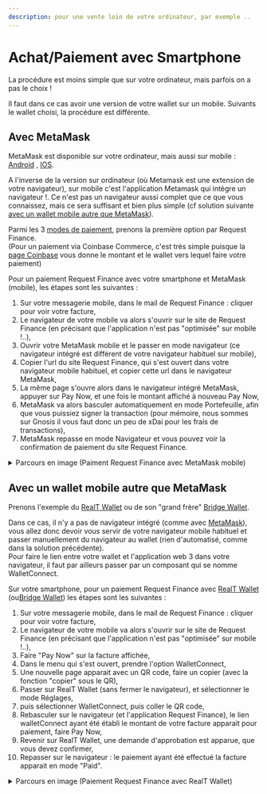 ```yaml
---
description: pour une vente loin de votre ordinateur, par exemple ..
---
```


# Achat/Paiement avec Smartphone

La procédure est moins simple que sur votre ordinateur, mais parfois on a pas le choix !

Il faut dans ce cas avoir une version de votre wallet sur un mobile. Suivants le wallet choisi, la procédure est différente.

## Avec MetaMask

MetaMask est disponible sur votre ordinateur, mais aussi sur mobile : [Android](https://play.google.com/store/apps/details?id=io.metamask) , [IOS](https://apps.apple.com/fr/app/metamask-blockchain-wallet).

A l'inverse de la version sur ordinateur (où Metamask est une extension de votre navigateur), sur mobile c'est l'application Metamask qui intègre un navigateur !. Ce n'est pas un navigateur aussi complet que ce que vous connaissez, mais ce sera suffisant et bien plus simple (cf solution suivante [avec un wallet mobile autre que MetaMask](achat-paiement-avec-smartphone.md#avec-un-wallet-mobile-autre-que-metamask)).

Parmi les 3 [modes de paiement](mode-de-paiement-realt.md), prenons la première option par Request Finance.\
(Pour un paiement via Coinbase Commerce, c'est très simple puisque la [page Coinbase](paiement-avec-coinbase-commerce.md) vous donne le montant et le wallet vers lequel faire votre paiement)

Pour un paiement Request Finance avec votre smartphone et MetaMask (mobile), les étapes sont les suivantes :&#x20;

1. Sur votre messagerie mobile, dans le mail de Request Finance : cliquer pour voir votre facture,
2. Le navigateur de votre mobile va alors s'ouvrir sur le site de Request Finance (en précisant que l'application n'est pas "optimisée" sur mobile !..),
3. Ouvrir votre MetaMask mobile et le passer en mode navigateur (ce navigateur intégré  est différent de votre navigateur habituel sur mobile),
4. Copier l'url du site Request Finance, qui s'est ouvert dans votre navigateur mobile habituel, et copier cette url dans le navigateur MetaMask,
5. La même page s'ouvre alors dans le navigateur intégré MetaMask, appuyer sur Pay Now, et une fois le montant affiché à nouveau Pay Now,
6. MetaMask va alors basculer automatiquement en mode Portefeuille, afin que vous puissiez signer la transaction (pour mémoire, nous sommes sur Gnosis il vous faut donc un peu de xDai pour les frais de transactions),
7. MetaMask repasse en mode Navigateur et vous pouvez voir la confirmation de paiement du  site Request Finance.

<details>

<summary>Parcours en image (Paiment Request Finance avec MetaMask mobile)</summary>

<img src="../../../.gitbook/assets/image (35).png" alt="" data-size="original">

<img src="../../../.gitbook/assets/image (10) (1).png" alt="" data-size="original">

<img src="../../../.gitbook/assets/image (54).png" alt="" data-size="original">

</details>

## Avec un wallet mobile autre que MetaMask

Prenons l'exemple du [RealT Wallet](../../portefeuille/realt-wallet.md) ou de son "grand frère" [Bridge Wallet](https://www.mtpelerin.com/fr/bridge-wallet).

Dans ce cas, il n'y a pas de navigateur intégré (comme avec [MetaMask](achat-paiement-avec-smartphone.md#avec-metamask)), vous allez donc devoir vous servir de votre navigateur mobile habituel et passer manuellement du navigateur au wallet (rien d'automatisé, comme dans la solution précédente).\
Pour faire le lien entre votre wallet et l'application web 3 dans votre navigateur, il faut par ailleurs passer par un composant qui se nomme WalletConnect.

Sur votre smartphone, pour un paiement Request Finance avec [RealT Wallet](../../portefeuille/realt-wallet.md) (ou[Bridge Wallet](https://www.mtpelerin.com/fr/bridge-wallet)) les étapes sont les suivantes :

1. Sur votre messagerie mobile, dans le mail de Request Finance : cliquer pour voir votre facture,
2. Le navigateur de votre mobile va alors s'ouvrir sur le site de Request Finance (en précisant que l'application n'est pas "optimisée" sur mobile !..),
3. Faire "Pay Now" sur la facture affichée,
4. Dans le menu qui s'est ouvert, prendre l'option WalletConnect,
5. Une nouvelle page apparait avec un QR code, faire un copier (avec la fonction "copier" sous le QR),
6. Passer sur RealT Wallet (sans fermer le navigateur), et sélectionner le mode Réglages,
7. puis sélectionner WalletConnect, puis coller le QR code,
8. Rebasculer sur le navigateur (et l'application Request Finance), le lien walletConnect ayant été établi le montant de votre facture apparait pour paiement, faire Pay Now,
9. Revenir sur RealT Wallet, une demande d'approbation est apparue, que vous devez confirmer,
10. Repasser sur le navigateur : le paiement ayant été effectué la facture apparait en mode "Paid".

<details>

<summary>Parcours en image (Paiement Request Finance avec RealT Wallet)</summary>

<img src="../../../.gitbook/assets/image (77).png" alt="" data-size="original">

<img src="../../../.gitbook/assets/image (117).png" alt="" data-size="original">

<img src="../../../.gitbook/assets/image (71).png" alt="" data-size="original">

<img src="../../../.gitbook/assets/image (122).png" alt="" data-size="original">

</details>

